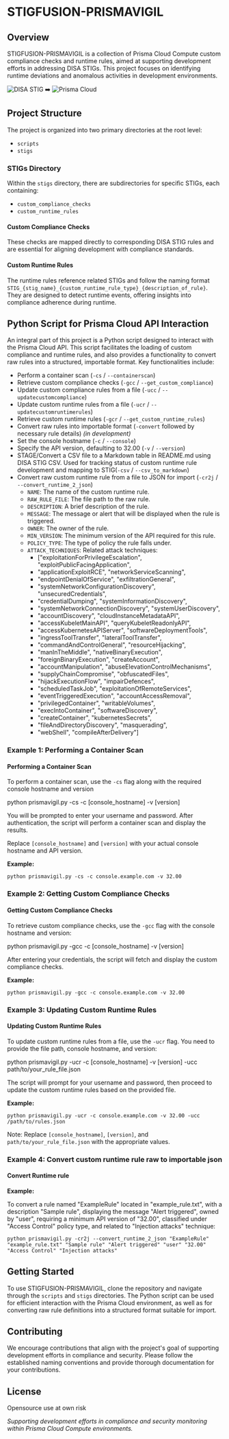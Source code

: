 # STIGFUSION-PRISMAVIGIL

## Overview
STIGFUSION-PRISMAVIGIL is a collection of Prisma Cloud Compute custom compliance checks and runtime rules, aimed at supporting development efforts in addressing DISA STIGs. This project focuses on identifying runtime deviations and anomalous activities in development environments.

![DISA STIG](images/disa_stig.png) ➡️ ![Prisma Cloud](images/prisma_cloud.png)

## Project Structure
The project is organized into two primary directories at the root level:

- `scripts`
- `stigs`

### STIGs Directory
Within the `stigs` directory, there are subdirectories for specific STIGs, each containing:

- `custom_compliance_checks`
- `custom_runtime_rules`

#### Custom Compliance Checks
These checks are mapped directly to corresponding DISA STIG rules and are essential for aligning development with compliance standards.

#### Custom Runtime Rules
The runtime rules reference related STIGs and follow the naming format `STIG_{stig_name}_{custom_runtime_rule_type}_{description_of_rule}`. They are designed to detect runtime events, offering insights into compliance adherence during runtime.

## Python Script for Prisma Cloud API Interaction
An integral part of this project is a Python script designed to interact with the Prisma Cloud API. This script facilitates the loading of custom compliance and runtime rules, and also provides a functionality to convert raw rules into a structured, importable format. Key functionalities include:

- Perform a container scan (`-cs` / `--containerscan`)
- Retrieve custom compliance checks (`-gcc` / `--get_custom_compliance`)
- Update custom compliance rules from a file (`-ucc` / `--updatecustomcompliance`)
- Update custom runtime rules from a file (`-ucr` / `--updatecustomruntimerules`)
- Retrieve custom runtime rules (`-gcr` / `--get_custom_runtime_rules`)
- Convert raw rules into importable format (`-convert` followed by necessary rule details) *(in development)*
- Set the console hostname (`-c` / `--console`)
- Specify the API version, defaulting to 32.00 (`-v` / `--version`)
- STAGE/Convert a CSV file to a Markdown table in README.md using DISA STIG CSV.  Used for tracking status of custom runtime rule development and mapping to STIG(`-csv` / `--csv_to_markdown`)
- Convert raw custom runtime rule from a file to JSON for import (`-cr2j` / `--convert_runtime_2_json`)
    - `NAME`: The name of the custom runtime rule.
    - `RAW_RULE_FILE`: The file path to the raw rule.
    - `DESCRIPTION`: A brief description of the rule.
    - `MESSAGE`: The message or alert that will be displayed when the rule is triggered.
    - `OWNER`: The owner of the rule.
    - `MIN_VERSION`: The minimum version of the API required for this rule.
    - `POLICY_TYPE`: The type of policy the rule falls under.
    - `ATTACK_TECHNIQUES`: Related attack techniques:
        - ["exploitationForPrivilegeEscalation", "exploitPublicFacingApplication",
        - "applicationExploitRCE", "networkServiceScanning",
        - "endpointDenialOfService", "exfiltrationGeneral",
        - "systemNetworkConfigurationDiscovery", "unsecuredCredentials",
        - "credentialDumping", "systemInformationDiscovery",
        - "systemNetworkConnectionDiscovery", "systemUserDiscovery",
        - "accountDiscovery", "cloudInstanceMetadataAPI",
        - "accessKubeletMainAPI", "queryKubeletReadonlyAPI",
        - "accessKubernetesAPIServer", "softwareDeploymentTools",
        - "ingressToolTransfer", "lateralToolTransfer",
        - "commandAndControlGeneral", "resourceHijacking",
        - "manInTheMiddle", "nativeBinaryExecution",
        - "foreignBinaryExecution", "createAccount",
        - "accountManipulation", "abuseElevationControlMechanisms",
        - "supplyChainCompromise", "obfuscatedFiles",
        - "hijackExecutionFlow", "impairDefences",
        - "scheduledTaskJob", "exploitationOfRemoteServices",
        - "eventTriggeredExecution", "accountAccessRemoval",
        - "privilegedContainer", "writableVolumes",
        - "execIntoContainer", "softwareDiscovery",
        - "createContainer", "kubernetesSecrets",
        - "fileAndDirectoryDiscovery", "masquerading",
        - "webShell", "compileAfterDelivery"]




### Example 1: Performing a Container Scan

#### Performing a Container Scan

To perform a container scan, use the `-cs` flag along with the required console hostname and version

python prismavigil.py -cs -c [console_hostname] -v [version]


You will be prompted to enter your username and password. After authentication, the script will perform a container scan and display the results.

Replace `[console_hostname]` and `[version]` with your actual console hostname and API version.

**Example:**

`python prismavigil.py -cs -c console.example.com -v 32.00`



### Example 2: Getting Custom Compliance Checks

#### Getting Custom Compliance Checks

To retrieve custom compliance checks, use the `-gcc` flag with the console hostname and version:


python prismavigil.py -gcc -c [console_hostname] -v [version]


After entering your credentials, the script will fetch and display the custom compliance checks.

**Example:**

`python prismavigil.py -gcc -c console.example.com -v 32.00`



### Example 3: Updating Custom Runtime Rules

#### Updating Custom Runtime Rules

To update custom runtime rules from a file, use the `-ucr` flag. You need to provide the file path, console hostname, and version:


python prismavigil.py -ucr -c [console_hostname] -v [version] -ucc path/to/your_rule_file.json


The script will prompt for your username and password, then proceed to update the custom runtime rules based on the provided file.

**Example:**

`python prismavigil.py -ucr -c console.example.com -v 32.00 -ucc /path/to/rules.json`


Note: Replace `[console_hostname]`, `[version]`, and `path/to/your_rule_file.json` with the appropriate values.

### Example 4: Convert custom runtime rule raw to importable json

#### Convert Runtime rule

**Example:**

To convert a rule named "ExampleRule" located in "example_rule.txt", with a description "Sample rule", displaying the message "Alert triggered", owned by "user", requiring a minimum API version of "32.00", classified under "Access Control" policy type, and related to "Injection attacks" technique:

```
python prismavigil.py -cr2j --convert_runtime_2_json "ExampleRule" "example_rule.txt" "Sample rule" "Alert triggered" "user" "32.00" "Access Control" "Injection attacks"
```



## Getting Started
To use STIGFUSION-PRISMAVIGIL, clone the repository and navigate through the `scripts` and `stigs` directories. The Python script can be used for efficient interaction with the Prisma Cloud environment, as well as for converting raw rule definitions into a structured format suitable for import.

## Contributing
We encourage contributions that align with the project's goal of supporting development efforts in compliance and security. Please follow the established naming conventions and provide thorough documentation for your contributions.

## License
Opensource use at own risk

*Supporting development efforts in compliance and security monitoring within Prisma Cloud Compute environments.*
